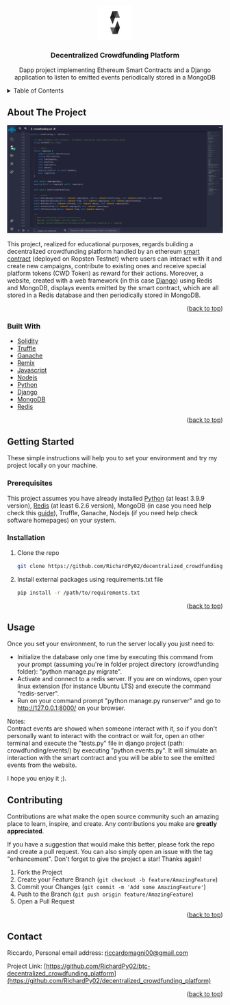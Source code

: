 <div id="top"></div>
<!-- PROJECT LOGO -->
<br />
<div align="center">
  <a href="https://github.com/RichardPy02/decentralized_crowdfunding_platform">
    <img src="crowdfunding/static/logo_solidity.png" alt="Logo" width="80" height="80">
  </a>

  <h3 align="center">Decentralized Crowdfunding Platform</h3>

  <p align="center">
      Dapp project implementing Ethereum Smart Contracts and a Django application to listen to emitted events periodically stored in a MongoDB
    <br/>
    <!-- <a href=""><strong>Visit the website »</strong></a> -->
  </p>
</div>



<!-- TABLE OF CONTENTS -->
<details>
  <summary>Table of Contents</summary>
  <ol>
    <li>
      <a href="#about-the-project">About The Project</a>
      <ul>
        <li><a href="#built-with">Built With</a></li>
      </ul>
    </li>
    <li>
      <a href="#getting-started">Getting Started</a>
      <ul>
        <li><a href="#prerequisites">Prerequisites</a></li>
        <li><a href="#installation">Installation</a></li>
      </ul>
    </li>
    <li><a href="#usage">Usage</a></li>
    <li><a href="#contributing">Contributing</a></li>
    <li><a href="#contact">Contact</a></li>
  </ol>
</details>



<!-- ABOUT THE PROJECT -->
## About The Project

![Home Page image](crowdfunding/static/remix_screen.png)

This project, realized for educational purposes, regards building a decentralized crowdfunding platform handled by an ethereum 
[smart contract](https://ropsten.etherscan.io/address/0x86D219D65452b013912B2af7b2E65E903fa3777d)
(deployed on Ropsten Testnet) where users can interact with it and create new campaigns, contribute to existing ones and receive special platform tokens (CWD Token) as reward for their actions.
Moreover, a website, created with a web framework (in this case [Django](https://www.djangoproject.com/)) using Redis and MongoDB, displays events emitted by the smart contract, which are all stored in a Redis database and
then periodically stored in MongoDB. 

<p align="right">(<a href="#top">back to top</a>)</p>



### Built With

* [Solidity](https://docs.soliditylang.org/en/v0.8.11/)
* [Truffle](https://trufflesuite.com/truffle/)
* [Ganache](https://trufflesuite.com/ganache/)
* [Remix](https://github.com/ethereum/remix-desktop/releases)
* [Javascript](https://www.javascript.com/)
* [Nodejs](https://nodejs.org/it/)
* [Python](https://www.python.org/)
* [Django](https://www.djangoproject.com/)
* [MongoDB](https://www.mongodb.com/)
* [Redis](https://redis.io/)

<p align="right">(<a href="#top">back to top</a>)</p>



<!-- GETTING STARTED -->
## Getting Started
These simple instructions will help you to set your environment and try my project locally on your machine.

### Prerequisites

This project assumes you have already installed [Python](https://www.python.org/downloads/) (at least 3.9.9 version), [Redis](https://redis.io/download) (at least 6.2.6 version), MongoDB (in case you need help check this [guide](https://www.html.it/pag/52332/installazione-2/)),
Truffle, Ganache, Nodejs (if you need help check software homepages) on your system.

### Installation

1. Clone the repo
   ```sh
   git clone https://github.com/RichardPy02/decentralized_crowdfunding_platform.git
   ```
2. Install external packages using requirements.txt file
   ```sh
   pip install -r /path/to/requirements.txt
   ```

<p align="right">(<a href="#top">back to top</a>)</p>

<!-- USAGE EXAMPLES -->
## Usage

Once you set your environment, to run the server locally you just need to:
* Initialize the database only one time by executing this command from your prompt (assuming you're in folder project directory (crowdfunding folder): "python manage.py migrate".
* Activate and connect to a redis server. If you are on windows, open your linux extension (for instance Ubuntu LTS) and execute the command "redis-server".
* Run on your command prompt "python manage.py runserver" and go to http://127.0.0.1:8000/ on your browser. 

Notes: <br>
Contract events are showed when someone interact with it, so if you don't personally want to interact with the contract or wait for, open an other terminal and execute the
"tests.py" file in django project (path: crowdfunding/events/) by executing "python events.py". It will simulate an interaction with the smart contract and you will be able to see
the emitted events from the website.

I hope you enjoy it ;).


<!-- CONTRIBUTING -->
## Contributing

Contributions are what make the open source community such an amazing place to learn, inspire, and create. Any contributions you make are **greatly appreciated**.

If you have a suggestion that would make this better, please fork the repo and create a pull request. You can also simply open an issue with the tag "enhancement".
Don't forget to give the project a star! Thanks again!

1. Fork the Project
2. Create your Feature Branch (`git checkout -b feature/AmazingFeature`)
3. Commit your Changes (`git commit -m 'Add some AmazingFeature'`)
4. Push to the Branch (`git push origin feature/AmazingFeature`)
5. Open a Pull Request

<p align="right">(<a href="#top">back to top</a>)</p>

<!-- CONTACT -->
## Contact

Riccardo, 
Personal email address: riccardomagni00@gmail.com

Project Link: [https://github.com/RichardPy02/btc-decentralized_crowdfunding_platform](https://github.com/RichardPy02/decentralized_crowdfunding_platform)

<p align="right">(<a href="#top">back to top</a>)</p>
